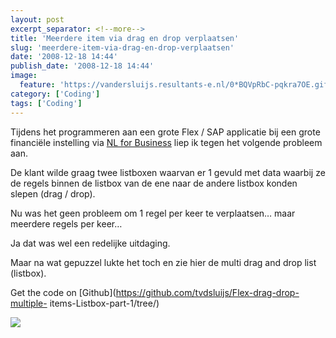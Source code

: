 ```yaml
---
layout: post
excerpt_separator: <!--more-->
title: 'Meerdere item via drag en drop verplaatsen'
slug: 'meerdere-item-via-drag-en-drop-verplaatsen'
date: '2008-12-18 14:44'
publish_date: '2008-12-18 14:44'
image:
  feature: 'https://vandersluijs.resultants-e.nl/0*BQVpRbC-pqkra7OE.gif'
category: ['Coding']
tags: ['Coding']
---
```

Tijdens het programmeren aan een grote Flex / SAP applicatie bij een grote
financiële instelling via [NL for Business](http://www.nl4b.com/ "NL4B") liep
ik tegen het volgende probleem aan.  
  
De klant wilde graag twee listboxen waarvan er 1 gevuld met data waarbij ze de
regels binnen de listbox van de ene naar de andere listbox konden slepen (drag
/ drop).  
  
Nu was het geen probleem om 1 regel per keer te verplaatsen… maar meerdere
regels per keer…  
  
  
Ja dat was wel een redelijke uitdaging.  
  
Maar na wat gepuzzel lukte het toch en zie hier de multi drag and drop list
(listbox).  
  
  
  
Get the code on [Github](https://github.com/tvdsluijs/Flex-drag-drop-multiple-
items-Listbox-part-1/tree/)

![](https://vandersluijs.resultants-e.nl/0*BQVpRbC-pqkra7OE.gif)


